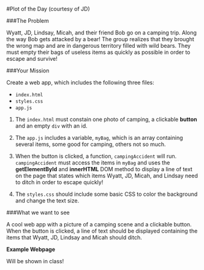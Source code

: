 #Plot of the Day (courtesy of JD)

###The Problem

Wyatt, JD, Lindsay, Micah, and their friend Bob go on a camping trip. Along the way Bob gets attacked by a bear! The group realizes that they brought the wrong map and are in dangerous territory filled with wild bears. They must empty their bags of useless items as quickly as possible in order to escape and survive!

###Your Mission

Create a web app, which includes the following three files:
 + `index.html`
 + `styles.css`
 + `app.js`

1. The `index.html` must constain one photo of camping, a clickable **button** and an empty `div` with an id.

2. The `app.js` includes a variable, `myBag`, which is an array containing several items, some good for camping, others not so much.

3. When the button is clicked, a function, `campingAccident` will run. `campingAccident` must access the items in `myBag` and uses the **getElementById** and **innerHTML** DOM method to display a line of text on the page that states which items Wyatt, JD, Micah, and Lindsay need to ditch in order to escape quickly!

4. The `styles.css` should include some basic CSS to color the background and change the text size.

###What we want to see

A cool web app with a picture of a camping scene and a clickable button. When the button is clicked, a line of text should be displayed containing the items that Wyatt, JD, Lindsay and Micah should ditch.

**Example Webpage**

Will be shown in class!

